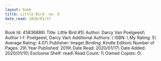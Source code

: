 ```yaml
---
layout: book
title: Little Bird  no. 5
date_read: 2020/01/17
---
```


Book Id: 45836886\ 
Title: Little Bird #5\ 
Author: Darcy Van Poelgeest\ 
Author l-f: Poelgeest, Darcy Van\ 
Additional Authors: \ 
ISBN: \ 
My Rating: 5\ 
Average Rating: 4.07\ 
Publisher: Image\ 
Binding: Kindle Edition\ 
Number of Pages: 29\ 
Year Published: 2019\ 
Date Read: 2020/01/17\ 
Date Added: 2020/01/10\ 
Exclusive Shelf: read\ 
Read Count: 1\ 
Owned Copies: 0\ 

